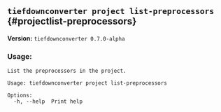 ## `tiefdownconverter project list-preprocessors` {#projectlist-preprocessors}

**Version:** `tiefdownconverter 0.7.0-alpha`

### Usage:
```
List the preprocessors in the project.

Usage: tiefdownconverter project list-preprocessors

Options:
  -h, --help  Print help
```

